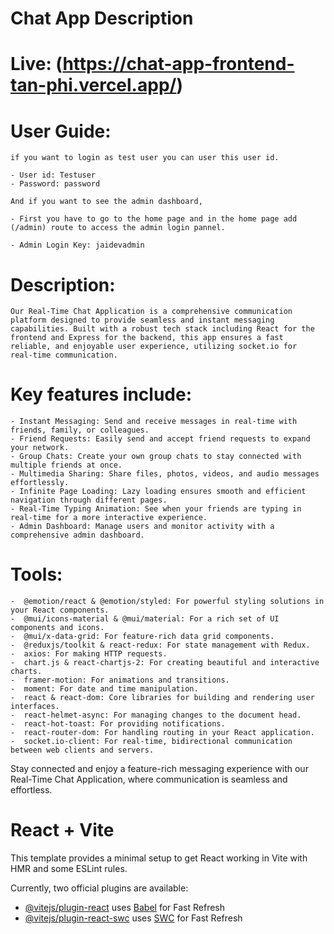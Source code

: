 # Chat App Description

# Live: (https://chat-app-frontend-tan-phi.vercel.app/)

# User Guide:
    if you want to login as test user you can user this user id.

    - User id: Testuser
    - Password: password

    And if you want to see the admin dashboard,

    - First you have to go to the home page and in the home page add (/admin) route to access the admin login pannel.

    - Admin Login Key: jaidevadmin

 # Description:
    Our Real-Time Chat Application is a comprehensive communication
    platform designed to provide seamless and instant messaging
    capabilities. Built with a robust tech stack including React for the
    frontend and Express for the backend, this app ensures a fast
    reliable, and enjoyable user experience, utilizing socket.io for
    real-time communication.

 # Key features include:
    - Instant Messaging: Send and receive messages in real-time with friends, family, or colleagues.
    - Friend Requests: Easily send and accept friend requests to expand your network.
    - Group Chats: Create your own group chats to stay connected with multiple friends at once.
    - Multimedia Sharing: Share files, photos, videos, and audio messages effortlessly.
    - Infinite Page Loading: Lazy loading ensures smooth and efficient navigation through different pages.
    - Real-Time Typing Animation: See when your friends are typing in real-time for a more interactive experience.
    - Admin Dashboard: Manage users and monitor activity with a comprehensive admin dashboard.

 # Tools: 
    -  @emotion/react & @emotion/styled: For powerful styling solutions in your React components.
    -  @mui/icons-material & @mui/material: For a rich set of UI components and icons.
    -  @mui/x-data-grid: For feature-rich data grid components.
    -  @reduxjs/toolkit & react-redux: For state management with Redux.
    -  axios: For making HTTP requests.
    -  chart.js & react-chartjs-2: For creating beautiful and interactive charts.
    -  framer-motion: For animations and transitions.
    -  moment: For date and time manipulation.
    -  react & react-dom: Core libraries for building and rendering user interfaces.
    -  react-helmet-async: For managing changes to the document head.
    -  react-hot-toast: For providing notifications.
    -  react-router-dom: For handling routing in your React application.
    -  socket.io-client: For real-time, bidirectional communication between web clients and servers.

Stay connected and enjoy a feature-rich messaging experience with our Real-Time Chat Application, where communication is seamless and effortless.


# React + Vite

This template provides a minimal setup to get React working in Vite with HMR and some ESLint rules.

Currently, two official plugins are available:

- [@vitejs/plugin-react](https://github.com/vitejs/vite-plugin-react/blob/main/packages/plugin-react/README.md) uses [Babel](https://babeljs.io/) for Fast Refresh
- [@vitejs/plugin-react-swc](https://github.com/vitejs/vite-plugin-react-swc) uses [SWC](https://swc.rs/) for Fast Refresh
